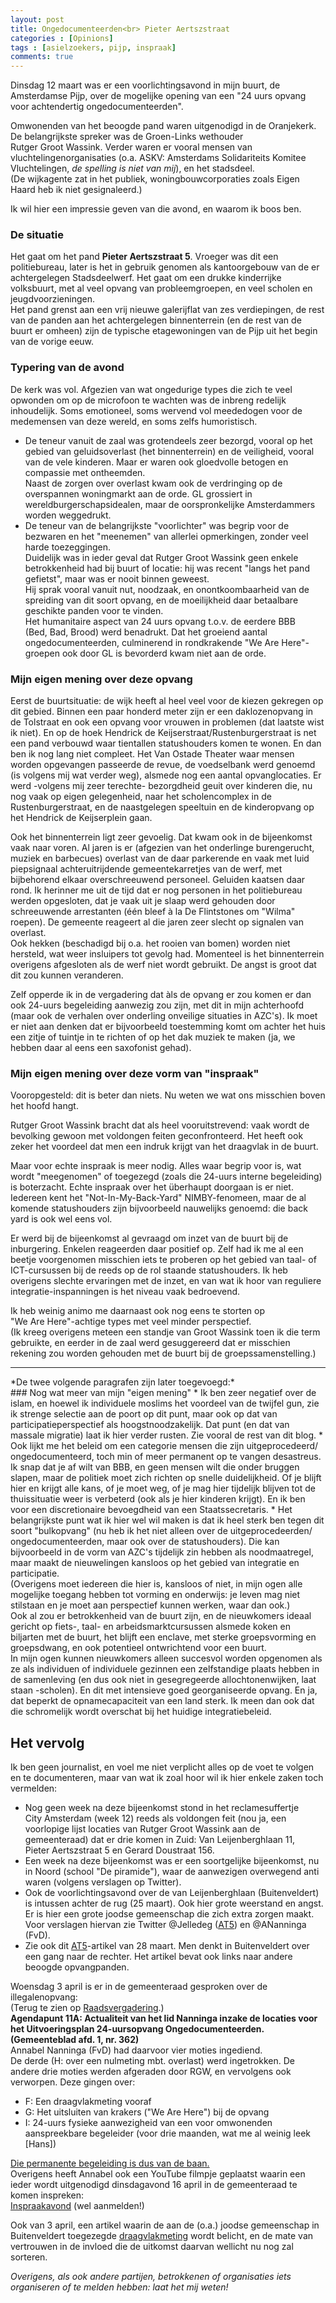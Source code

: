 ```yaml
---
layout: post
title: Ongedocumenteerden<br> Pieter Aertszstraat
categories : [Opinions]
tags : [asielzoekers, pijp, inspraak]
comments: true
---
```


Dinsdag 12 maart was er een voorlichtingsavond in mijn buurt, de Amsterdamse Pijp, over de mogelijke opening van een "24 uurs opvang voor achtendertig ongedocumenteerden".

Omwonenden van het beoogde pand waren uitgenodigd in de Oranjekerk. De belangrijkste spreker was de Groen-Links wethouder Rutger&nbsp;Groot&nbsp;Wassink. Verder waren er vooral mensen van vluchtelingenorganisaties (o.a. ASKV: Amsterdams Solidariteits Komitee Vluchtelingen, *de spelling is niet van mij*), en het stadsdeel.<br>
(De wijkagente zat in het publiek, woningbouwcorporaties zoals Eigen Haard heb ik niet gesignaleerd.)

Ik wil hier een impressie geven van die avond, en waarom ik boos ben.

### De situatie
Het gaat om het pand **Pieter Aertszstraat 5**. Vroeger was dit een politiebureau, later is het in gebruik genomen als kantoorgebouw van de er achtergelegen Stadsdeelwerf. Het gaat om een drukke kinderrijke volksbuurt, met al veel opvang van probleemgroepen, en veel scholen en jeugdvoorzieningen.<br> Het pand grenst aan een vrij nieuwe galerijflat van zes verdiepingen, de rest van de panden aan het achtergelegen binnenterrein (en de rest van de buurt er omheen) zijn de typische etagewoningen van de Pijp uit het begin van de vorige eeuw.

### Typering van de avond
De kerk was vol. Afgezien van wat ongedurige types die zich te veel opwonden om op de microfoon te wachten was de inbreng redelijk inhoudelijk. Soms emotioneel, soms wervend vol meededogen voor de medemensen van deze wereld, en soms zelfs humoristisch.<br>
* De teneur vanuit de zaal was grotendeels zeer bezorgd, vooral op het gebied van geluidsoverlast (het binnenterrein) en de veiligheid, vooral van de vele kinderen. Maar er waren ook gloedvolle betogen en compassie met ontheemden.<br>
Naast de zorgen over overlast kwam ook de verdringing op de overspannen woningmarkt aan de orde. GL grossiert in wereldburgerschapsidealen, maar de oorspronkelijke Amsterdammers worden weggedrukt.
* De teneur van de belangrijkste "voorlichter" was begrip voor de bezwaren en het "meenemen" van allerlei opmerkingen, zonder veel harde toezeggingen.<br>
Duidelijk was in ieder geval dat Rutger&nbsp;Groot&nbsp;Wassink geen enkele betrokkenheid had bij buurt of locatie: hij was recent "langs het pand gefietst", maar was er nooit binnen geweest.<br>
Hij sprak vooral vanuit nut, noodzaak, en onontkoombaarheid van de spreiding van dit soort opvang, en de moeilijkheid daar betaalbare geschikte panden voor te vinden.<br>Het humanitaire aspect van 24 uurs opvang t.o.v. de eerdere BBB (Bed,&nbsp;Bad,&nbsp;Brood) werd benadrukt. Dat het groeiend aantal ongedocumenteerden, culminerend in rondkrakende "We&nbsp;Are&nbsp;Here"-groepen ook door GL is bevorderd kwam niet aan de orde.

### Mijn eigen mening over deze opvang
Eerst de buurtsituatie: de wijk heeft al heel veel voor de kiezen gekregen op dit gebied. Binnen een paar honderd meter zijn er een daklozenopvang in de Tolstraat en ook een opvang voor vrouwen in problemen (dat laatste wist ik niet). En op de hoek Hendrick&nbsp;de&nbsp;Keijserstraat/Rustenburgerstraat is net een pand verbouwd waar tientallen statushouders komen te wonen. En dan ben ik nog lang niet compleet. Het Van&nbsp;Ostade&nbsp;Theater waar mensen worden opgevangen passeerde de revue, de voedselbank werd genoemd (is volgens mij wat verder weg), alsmede nog een aantal opvanglocaties. Er werd -volgens mij zeer terechte- bezorgdheid geuit over kinderen die, nu nog vaak op eigen gelegenheid, naar het scholencomplex  in de Rustenburgerstraat, en de naastgelegen speeltuin en de kinderopvang op het Hendrick&nbsp;de&nbsp;Keijserplein gaan.

Ook het binnenterrein ligt zeer gevoelig. Dat kwam ook in de bijeenkomst vaak naar voren. Al jaren is er (afgezien van het onderlinge burengerucht, muziek en barbecues) overlast van de daar parkerende en vaak met luid piepsignaal achteruitrijdende gemeentekarretjes van de werf, met bijbehorend elkaar overschreeuwend personeel. Geluiden kaatsen daar rond. Ik herinner me uit de tijd dat er nog personen in het politiebureau werden opgesloten, dat je vaak uit je slaap werd gehouden door schreeuwende arrestanten (&eacute;&eacute;n bleef &agrave; la De Flintstones om "Wilma" roepen). De gemeente reageert al die jaren zeer slecht op signalen van overlast.<br> Ook hekken (beschadigd bij o.a. het rooien van bomen) worden niet hersteld, wat weer insluipers tot gevolg had. Momenteel is het binnenterrein overigens afgesloten als de werf niet wordt gebruikt. De angst is groot dat dit zou kunnen veranderen.

Zelf opperde ik in de vergadering dat &agrave;ls de opvang er zou komen er dan ook 24-uurs begeleiding aanwezig zou zijn, met dit in mijn achterhoofd (maar ook de verhalen over onderling onveilige situaties in AZC's). Ik moet er niet aan denken dat er bijvoorbeeld toestemming komt om achter het huis een zitje of tuintje in te richten of op het dak muziek te maken (ja, we hebben daar al eens een saxofonist gehad).

### Mijn eigen mening over deze vorm van "inspraak"
Vooropgesteld: dit is beter dan niets. Nu weten we wat ons misschien boven het hoofd hangt.

Rutger&nbsp;Groot&nbsp;Wassink bracht dat als heel vooruitstrevend: vaak wordt de  bevolking gewoon met voldongen feiten geconfronteerd. Het heeft ook zeker het voordeel dat men een indruk krijgt van het draagvlak in de buurt.

Maar voor echte inspraak is meer nodig. Alles waar begrip voor is, wat wordt "meegenomen" of toegezegd (zoals die 24-uurs interne begeleiding) is boterzacht. Echte inspraak over het &uuml;berhaupt doorgaan is er niet.<br>
Iedereen kent het "Not-In-My-Back-Yard" NIMBY-fenomeen, maar de al komende statushouders zijn bijvoorbeeld nauwelijks genoemd: die back yard is ook wel eens vol.

Er werd bij de bijeenkomst al gevraagd om inzet van de buurt bij de inburgering. Enkelen reageerden daar positief op. Zelf had ik me al een beetje voorgenomen misschien iets te proberen op het gebied van taal- of ICT-cursussen bij de reeds op de rol staande statushouders. Ik heb overigens slechte ervaringen met de inzet, en van wat ik hoor van reguliere integratie-inspanningen is het niveau vaak bedroevend.

Ik heb weinig animo me daarnaast ook nog eens te storten op "We&nbsp;Are&nbsp;Here"-achtige types met veel minder perspectief.<br>
(Ik kreeg overigens meteen een standje van Groot&nbsp;Wassink toen ik die term gebruikte, en eerder in de zaal werd gesuggereerd dat er misschien rekening zou worden gehouden met de buurt bij de groepssamenstelling.)

<hr>
*De twee volgende paragrafen zijn later toegevoegd:*<br>
### Nog wat meer van mijn "eigen mening"
* Ik ben zeer negatief over de islam, en hoewel ik individuele moslims het voordeel van de twijfel gun, zie ik strenge  selectie aan de poort op dit punt, maar ook op dat van participatieperspectief als hoogstnoodzakelijk. Dat punt (en dat van  massale migratie) laat ik hier verder rusten. Zie vooral de rest van dit blog.
* Ook lijkt me het beleid om een categorie mensen die zijn uitgeprocedeerd/ ongedocumenteerd, toch min of meer permanent op te vangen desastreus.<br> Ik snap dat je af wilt van BBB, en geen mensen wilt die onder bruggen slapen, maar de politiek moet zich richten op snelle duidelijkheid. Of je blijft hier en krijgt alle kans, of je moet weg, of je mag hier tijdelijk blijven tot de thuissituatie weer is verbeterd (ook als je hier kinderen krijgt). En ik ben voor een discretionaire bevoegdheid van een Staatssecretaris.
* Het belangrijkste punt wat ik hier wel wil maken is dat ik heel sterk ben tegen dit soort "bulkopvang" (nu heb ik het niet alleen over de uitgeprocedeerden/ ongedocumenteerden, maar ook over de statushouders). Die kan bijvoorbeeld in de vorm van AZC's tijdelijk zin hebben als noodmaatregel, maar maakt de nieuwelingen kansloos op het gebied van integratie en participatie.<br>
(Overigens moet iedereen die hier is, kansloos of niet, in mijn ogen alle mogelijke toegang hebben tot vorming en onderwijs: je leven mag niet stilstaan en je moet aan perspectief kunnen werken, waar dan ook.) <br>
Ook al zou er betrokkenheid van de buurt zijn, en de nieuwkomers ideaal gericht op fiets-, taal- en arbeidsmarktcursussen alsmede koken en biljarten met de buurt, het blijft een enclave, met sterke groepsvorming en groepsdwang, en ook potentieel ontwrichtend voor een buurt.<br>
In mijn ogen kunnen nieuwkomers alleen succesvol worden opgenomen als ze als individuen of individuele gezinnen een zelfstandige plaats hebben in de samenleving (en dus ook niet in gesegregeerde allochtonenwijken, laat staan -scholen). En dit met intensieve goed georganiseerde opvang. En ja, dat beperkt de opnamecapaciteit van een land sterk. Ik meen dan ook dat die schromelijk wordt overschat bij het huidige integratiebeleid. 

## Het vervolg
Ik ben geen journalist, en voel me niet verplicht alles op de voet te volgen en te documenteren, maar van wat ik zoal hoor wil ik hier enkele zaken toch vermelden:
* Nog geen week na deze bijeenkomst stond in het reclamesuffertje City&nbsp;Amsterdam (week 12) reeds als voldongen feit (nou ja, een voorlopige lijst locaties van Rutger Groot Wassink aan de gemeenteraad) dat er drie komen in Zuid: Van&nbsp;Leijenberghlaan&nbsp;11, Pieter&nbsp;Aertszstraat&nbsp;5 en Gerard&nbsp;Doustraat&nbsp;156.
* Een week na deze bijeenkomst was er een soortgelijke bijeenkomst, nu in Noord (school "De piramide"), waar de aanwezigen overwegend anti waren (volgens verslagen op Twitter).
* Ook de voorlichtingsavond over de van Leijenberghlaan (Buitenveldert) is intussen achter de rug (25&nbsp;maart). Ook hier grote weerstand en angst. Er is hier een grote joodse gemeenschap die zich extra zorgen maakt. Voor verslagen  hiervan zie Twitter @Jelledeg (<a href="https://www.at5.nl/artikelen/192722/veel-emoties-bij-informatiebijeenkomst-opvang-ongedocumenteerden-heftige-avond" target="_blank">AT5</a>) en @ANanninga (FvD).
* Zie ook dit <a href="https://www.at5.nl/artikelen/192791/actiecomite-buitenveldert-wil-naar-rechter-tegen-komst-24-uursopvang" target="_blank">AT5</a>-artikel van 28 maart. Men denkt in Buitenveldert over een gang naar de rechter. Het artikel bevat ook links naar andere beoogde opvangpanden.

Woensdag 3 april is er in de gemeenteraad gesproken over de illegalenopvang:<br>
(Terug te zien op <a href="https://amsterdam.raadsinformatie.nl/vergadering/557157/RAAD%2003-04-2019" target="_blank">Raadsvergadering</a>.)<br>
**Agendapunt 11A: Actualiteit van het lid Nanninga inzake de locaties voor het Uitvoeringsplan 24-uursopvang Ongedocumenteerden. (Gemeenteblad afd. 1, nr. 362)**<br>
Annabel Nanninga (FvD) had daarvoor vier moties ingediend.<br>
De derde (H: over een nulmeting mbt. overlast) werd ingetrokken. De andere drie moties werden afgeraden door RGW, en vervolgens ook verworpen. Deze gingen over:
* F: Een draagvlakmeting vooraf
* G: Het uitsluiten van krakers ("We Are Here") bij de opvang
* I: 24-uurs fysieke aanwezigheid van een voor omwonenden aanspreekbare begeleider (voor drie maanden, wat me al weinig leek [Hans])

<u>Die permanente begeleiding is dus van de baan.</u><br>
Overigens heeft Annabel ook een YouTube filmpje geplaatst waarin een ieder wordt uitgenodigd dinsdagavond 16&nbsp;april in de gemeenteraad te komen inspreken:<br>
<a href="https://youtu.be/fghJj3dYjJg" target="_blank">Inspraakavond</a> (wel aanmelden!)

Ook van 3 april, een artikel waarin de aan de (o.a.) joodse gemeenschap in Buitenveldert toegezegde
<a href="https://jonet.nl/amsterdam-komt-met-draagvlakmeting-voor-opvang-uitgeprocedeerde-asielzoekers-in-buitenveldert/" target="_blank">draagvlakmeting</a> wordt belicht, en de mate van vertrouwen in de invloed die de uitkomst daarvan wellicht nu nog zal sorteren.

*Overigens, als ook andere partijen, betrokkenen of organisaties iets organiseren of te melden hebben: laat het mij weten!*<br>






